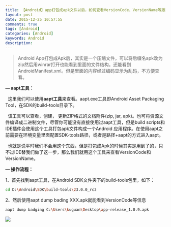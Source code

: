 ```yaml
---
title: 【Android】app打包成apk文件以后，如何查看VersionCode、VersionName等版本信息
layout: post
date: 2015-12-25 10:57:55
comments: true
tags: [Android]
categories: [Android]
keywords: Android
description: 
---
```



> Android App打包成Apk后，其实是一个压缩文件，可以将后缀名apk改为zip然后用winrar打开也能看到里面的文件结构。还能看到AndroidManifest.xml。但是里面的内容经过编码显示为乱码，不方便查看。



**— aapt工具：**

&nbsp;&nbsp;这里我们可以使用**aapt工具**来查看。aapt.exe工具即Android Asset Packaging Tool，在SDK的build-tools目录下。

&nbsp;&nbsp;该工具可以查看，创建， 更新ZIP格式的文档附件(zip, jar, apk)。也可将资源文件编译成二进制文件，尽管你可能没有直接使用过aapt工具，但是build scripts和IDE插件会使用这个工具打包apk文件构成一个Android 应用程序。在使用aapt之前需要在环境变量里面配置SDK-tools路径，或者是路径+aapt的方式进入aapt。

<!--more-->

&nbsp;&nbsp;也就是说平时我们不会用这个东西，但是打包成Apk的时候其实是用到了的，只不过IDE替我们做了这一步，那么我们就用这个工具来查看VersionCode和VersionName。


**— 操作流程：**

1、首先找到aapt工具，在Android SDK文件夹下的build-tools包里，如下：

```bash
cd D:\Android\SDK\build-tools\23.0.0_rc3
```

2、然后使用aapt dump bading XXX.apk就能看到VersionCode等信息

```bash
aapt dump badging C:\Users\kuguan\Desktop\app-release_1.0.9.apk
```

![](http://img.blog.csdn.net/20151225105455337)